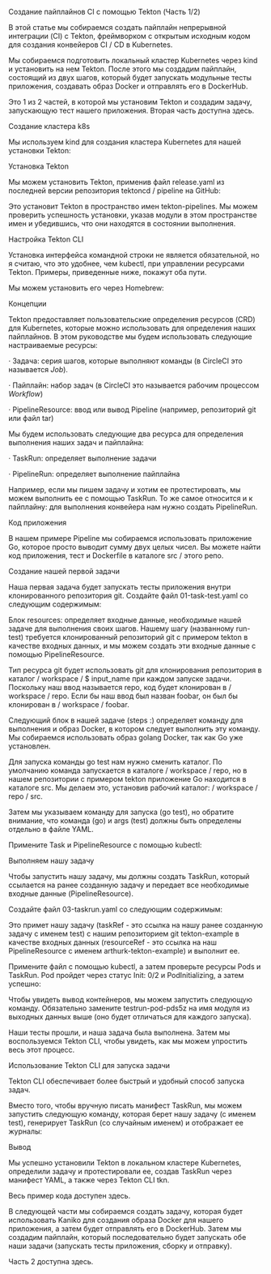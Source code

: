 Создание пайплайнов CI с помощью Tekton (Часть 1/2)

В этой статье мы собираемся создать пайплайн непрерывной интеграции (CI) с Tekton, фреймворком с открытым исходным кодом для создания конвейеров CI / CD в Kubernetes.

Мы собираемся подготовить локальный кластер Kubernetes через kind и установить на нем Tekton. После этого мы создадим пайплайн, состоящий из двух шагов, который будет запускать модульные тесты приложения, создавать образ Docker и отправлять его в DockerHub.

Это 1 из 2 частей, в которой мы установим Tekton и создадим задачу, запускающую тест нашего приложения. Вторая часть доступна здесь.

 

Создание кластера k8s

Мы используем kind для создания кластера Kubernetes для нашей установки Tekton:

 

Установка Tekton

Мы можем установить Tekton, применив файл release.yaml из последней версии репозитория tektoncd / pipeline на GitHub:

 

Это установит Tekton в пространство имен tekton-pipelines. Мы можем проверить успешность установки, указав модули в этом пространстве имен и убедившись, что они находятся в состоянии выполнения.

 

Настройка Tekton CLI

Установка интерфейса командной строки не является обязательной, но я считаю, что это удобнее, чем kubectl, при управлении ресурсами Tekton. Примеры, приведенные ниже, покажут оба пути.

Мы можем установить его через Homebrew:

 

Концепции

Tekton предоставляет пользовательские определения ресурсов (CRD) для Kubernetes, которые можно использовать для определения наших пайплайнов. В этом руководстве мы будем использовать следующие настраиваемые ресурсы:

·    Задача: серия шагов, которые выполняют команды (в CircleCI это называется *Job*).

·    Пайплайн: набор задач (в CircleCI это называется рабочим процессом *Workflow*)

·    PipelineResource: ввод или вывод Pipeline (например, репозиторий git или файл tar)

Мы будем использовать следующие два ресурса для определения выполнения наших задач и пайплайна:

·    TaskRun: определяет выполнение задачи

·    PipelineRun: определяет выполнение пайплайна

Например, если мы пишем задачу и хотим ее протестировать, мы можем выполнить ее с помощью TaskRun. То же самое относится и к пайплайну: для выполнения конвейера нам нужно создать PipelineRun.

 

Код приложения

В нашем примере Pipeline мы собираемся использовать приложение Go, которое просто выводит сумму двух целых чисел. Вы можете найти код приложения, тест и Dockerfile в каталоге src / этого репо.

 

Создание нашей первой задачи

Наша первая задача будет запускать тесты приложения внутри клонированного репозитория git. Создайте файл 01-task-test.yaml со следующим содержимым:

 

Блок resources: определяет входные данные, необходимые нашей задаче для выполнения своих шагов. Нашему шагу (названному run-test) требуется клонированный репозиторий git с примером tekton в качестве входных данных, и мы можем создать эти входные данные с помощью PipelineResource.

 

Тип ресурса git будет использовать git для клонирования репозитория в каталог / workspace / $ input_name при каждом запуске задачи. Поскольку наш ввод называется repo, код будет клонирован в / workspace / repo. Если бы наш ввод был назван foobar, он был бы клонирован в / workspace / foobar.

Следующий блок в нашей задаче (steps :) определяет команду для выполнения и образ Docker, в котором следует выполнить эту команду. Мы собираемся использовать образ golang Docker, так как Go уже установлен.

Для запуска команды go test нам нужно сменить каталог. По умолчанию команда запускается в каталоге / workspace / repo, но в нашем репозитории с примером tekton приложение Go находится в каталоге src. Мы делаем это, установив рабочий каталог: / workspace / repo / src.

Затем мы указываем команду для запуска (go test), но обратите внимание, что команда (go) и args (test) должны быть определены отдельно в файле YAML.

Примените Task и PipelineResource с помощью kubectl:

 

 

Выполняем нашу задачу

Чтобы запустить нашу задачу, мы должны создать TaskRun, который ссылается на ранее созданную задачу и передает все необходимые входные данные (PipelineResource).

Создайте файл 03-taskrun.yaml со следующим содержимым:

 

Это примет нашу задачу (taskRef - это ссылка на нашу ранее созданную задачу с именем test) с нашим репозиторием git tekton-example в качестве входных данных (resourceRef - это ссылка на наш PipelineResource с именем arthurk-tekton-example) и выполнит ее.

Примените файл с помощью kubectl, а затем проверьте ресурсы Pods и TaskRun. Pod пройдет через статус Init: 0/2 и PodInitializing, а затем успешно:

 

Чтобы увидеть вывод контейнеров, мы можем запустить следующую команду. Обязательно замените testrun-pod-pds5z на имя модуля из выходных данных выше (оно будет отличаться для каждого запуска).

 

Наши тесты прошли, и наша задача была выполнена. Затем мы воспользуемся Tekton CLI, чтобы увидеть, как мы можем упростить весь этот процесс.

 

Использование Tekton CLI для запуска задачи

Tekton CLI обеспечивает более быстрый и удобный способ запуска задач.

Вместо того, чтобы вручную писать манифест TaskRun, мы можем запустить следующую команду, которая берет нашу задачу (с именем test), генерирует TaskRun (со случайным именем) и отображает ее журналы:

 

Вывод

Мы успешно установили Tekton в локальном кластере Kubernetes, определили задачу и протестировали ее, создав TaskRun через манифест YAML, а также через Tekton CLI tkn.

Весь пример кода доступен здесь.

В следующей части мы собираемся создать задачу, которая будет использовать Kaniko для создания образа Docker для нашего приложения, а затем будет отправлять его в DockerHub. Затем мы создадим пайплайн, который последовательно будет запускать обе наши задачи (запускать тесты приложения, сборку и отправку).

Часть 2 доступна здесь.
